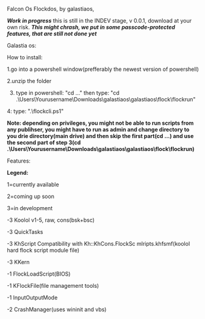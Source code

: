 Falcon Os Flockdos, by galastiaos, 

***Work in progress***
this is still in the INDEV stage, v 0.0.1, download at your own risk.
***This might chrash, we put in some passcode-protected features, that are still not done yet***

Galastia os:

How to install:

1.go into a powershell window(prefferably the newest version of powershell)

2.unzip the folder

3. type in powershell: "cd ..." then type: "cd .\Users\Yourusername\Downloads\galastiaos\galastiaos\flock\flockrun"

4: type: ".\flockcli.ps1" 

**Note: depending on privileges, you might not be able to run scripts from any publihser, you might have to run as admin and change directory to you drie directory(main drive) and then skip the first part(cd ...) and use the second part of step 3(cd .\Users\Yourusername\Downloads\galastiaos\galastiaos\flock\flockrun)**

Features:

**Legend:**

1=currently available

2=coming up soon

3=in development


-3 Koolol v1-5, raw, cons(bsk+bsc) 

-3 QuickTasks 

-3 KhScript Compatibility with Kh::KhCons.FlockSc mlripts.khfsmf(koolol hard flock script module file) 

-3 KKern 

-1 FlockLoadScript(BIOS) 

-1 KFlockFile(file management tools)

-1 InputOutputMode

-2 CrashManager(uses wininit and vbs)
